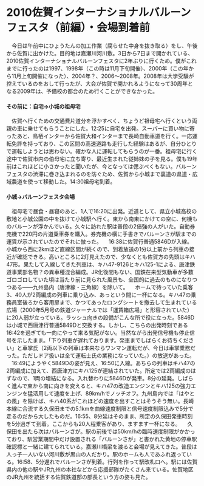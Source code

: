 # 2010佐賀インターナショナルバルーンフェスタ（前編）・会場到着前

<div class="section">　今日は午前中にひょうたんの加工作業（腐らせた中身を抜き取る）をし、午後から佐賀に出かけた。目的地は嘉瀬川河川敷。3日から7日まで開かれている、2010佐賀インターナショナルバルーンフェスタに2年ぶりに行くため。僕がこれまでに行ったのは1997、1998年（この時は11月下旬開催）、2000年（この年から11月上旬開催になった）、2004年？、2006～2008年。2008年は大学受験が控えているのをおして行ったが、大会が佐賀で開かれるようになって30周年となる2009年は、予備校の都合のため行くことができなかった。

#### その前に：自宅→小城の祖母宅

　佐賀へ行くための交通費片道分を浮かすべく、ちょうど祖母宅へ行くという両親の車に乗せてもらうことにした。12:25に自宅を出発。スーパーに買い物に寄ったあと、鳥栖インターから佐賀大和インターまで長崎自動車道を行く。一応運転免許を持っており、この区間の高速道路も走行した経験はあるが、自分ひとりで運転しようとは思わない。確かな人に運転してもらうのが一番。祖母宅に行く途中で佐賀市内の伯母宅に立ち寄り、最近生まれた従姉妹の子を見る。僕も19年前はこれほどに小さかったと聞いたが、今となっては偲ぶべくもない。バルーンフェスタの渋滞に巻き込まれるのを防ぐため、佐賀から小城まで裏道の県道・広域農道を使って移動した。14:30祖母宅到着。

#### 小城→バルーンフェスタ会場

　祖母宅で昼食・昼寝のあと、1人で16:20に出発。近道として、県立小城高校の敷地と小城公園の中を抜けて小城駅へ行く。東から南東にかけての空に、何機ものバルーンが浮かんでいる。久々に訪れた駅は普段の2倍強の人がいた。自動券売機で220円の片道乗車券を購入。券売機の横に手書きでバルーンさが駅までの運賃が示されていたのでそれに倣った。 　16:38に佐賀行普通5846Dが入線。小城から西に2kmほど直線区間が続くので、到着放送の1分以上前から列車の接近が確認できる。高いところに2灯見えたので、少なくとも佐賀方の先頭はキハ47形。果たして入線してきた列車は、キハ47-9126とキハ125-1による、唐津鉄道事業部名物？の異車種混合編成。JR化後間もない、国鉄在来型気動車が多数ゴロゴロしていた頃は当たり前に見られた風景も、全国的に過去のものになりつつある――九州島内（唐津線・三角線）を除いて。 　ホームで待っていた乗客3、40人が2両編成の列車に乗り込み、あっという間に一杯になる。キハ47の乗務員室後ろから客用扉まで、かつてあったロングシートを撤去して生まれている広場（2000年5月号の鉄道ジャーナルでは「運賃箱広場」と形容されていた）に20人弱が立っている。ラッシュ向きの設備がこんな所で役に立った。5846Dは小城で西唐津行普通5849Dと交換する。しかし、こちらの出発時刻である16:42を過ぎても一向にやって来る気配がない。当然ながら出発信号機も停止信号を示したまま。「下り列車が遅れております。発車までしばらくお待ちください」と車掌氏（2両以下の列車は本来ならワンマン運転だが、今日は車掌乗務だった。ただしドア扱いは全て運転士氏の業務になっていた。）の放送があった。 　16:49にようやく5849Dの姿が見え、16:50に入線。あちらの列車はキハ47の2両編成に加えて、西唐津方にキハ125が連結されていた。所定では2両編成のはずなので、1両の増結になる。入れ替わりに5846Dが発車。8分の延発。しばらく進んで東から南に向きを変えると、キハ47の改造エンジンとキハ125の強力エンジンを猛活用して速度を上げ、89km/hでノッチオフ。九州島内では「はやとの風」を除けば、キハ40系がこれほどの速度を出すことはそうそう無い。長崎本線に合流する久保田までの5.1kmを曲線速度制限と信号速度制限込みで5分で走るのだから大したものだ。16:55、8分延はそのまま、所定の久保田発車時刻を5分過ぎて到着。ここからも20人程乗客があり、ますます一杯になる。 　久保田を出たら次はバルーンさが。駅の前後では50km/hの臨時速度制限がかかっており、駅営業期間中だけ設置される「バルーンさが」と書かれた黄地の停車駅確認標と一緒に建てられている。嘉瀬川橋梁を渡ると会場が見えてきた。普段は人っ子一人いない河川敷が黒山の人だかり。駅のホームも人であふれ返っている。16:58、5分遅れでバルーンさが到着。行列を作って駅改札口へ。駅には佐賀県内の他の駅やJR九州の本社などから応援部隊がたくさん来ている。佐賀地区のJR九州を統括する佐賀鉄道部の部長という方の姿も見た。</div>